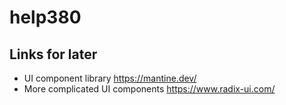 # help380

## Links for later

- UI component library https://mantine.dev/
- More complicated UI components https://www.radix-ui.com/
